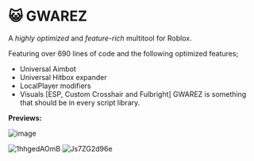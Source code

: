 # 😺 GWAREZ
A *highly optimized* and *feature-rich* multitool for Roblox.

Featuring over 690 lines of code and the following optimized features;
- Universal Aimbot
- Universal Hitbox expander
- LocalPlayer modifiers
- Visuals [ESP, Custom Crosshair and Fulbright]
GWAREZ is something that should be in every script library. 

**Previews:**

![image](https://user-images.githubusercontent.com/71535863/157140416-0d88e462-e810-433b-bdb0-716329ad0ee6.png)

![1hhgedAOmB](https://user-images.githubusercontent.com/71535863/157140911-e3552387-d79c-420f-a14a-7b19ce31ce4f.gif)     ![Js7ZG2d96e](https://user-images.githubusercontent.com/71535863/157141135-ec61bf20-b006-46c1-93ff-fa13c319c998.gif)
